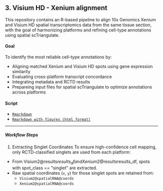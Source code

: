 ## 3. Visium HD - Xenium alignment
This repository contains an R-based pipeline to align 10x Genomics Xenium and Visium HD spatial transcriptomics data from the same tissue section, with the goal of harmonizing platforms and refining cell-type annotations using spatial scTriangulate.

#### Goal
To identify the most reliable cell-type annotations by:
- Aligning matched Xenium and Visium HD spots using gene expression similarity
- Evaluating cross-platform transcript concordance
- Integrating metadata and RCTD results
- Prepareing input files for spatial scTriangulate to optimize annotations across platforms

#### Script
- [`Rmarkdown`](./Alignment.md)
- [`Rmarkdown with figures (html format)`](https://shunyasanuma.github.io/Spatial_LungChat/Alignment.html)
---

##### Workflow Steps
1. Extracting Singlet Coordinates
To ensure high-confidence cell mapping, only RCTD-classified singlets are used from each platform:
- From Visium2@results$results_df and Xenium2@results$results_df, spots with spot_class == "singlet" are extracted.
- Raw spatial coordinates (`x`, `y`) for those singlet spots are retained from:
  * `Visium2@spatialRNA@coords`
  *  `Xenium2@spatialRNA@coords`











